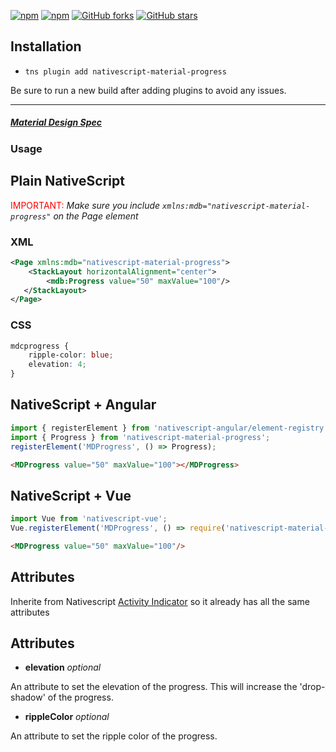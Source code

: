 [![npm](https://img.shields.io/npm/v/nativescript-material-progress.svg)](https://www.npmjs.com/package/nativescript-material-progress)
[![npm](https://img.shields.io/npm/dt/nativescript-material-progress.svg?label=npm%20downloads)](https://www.npmjs.com/package/nativescript-material-progress)
[![GitHub forks](https://img.shields.io/github/forks/Akylas/nativescript-material-components.svg)](https://github.com/Akylas/nativescript-material-components/network)
[![GitHub stars](https://img.shields.io/github/stars/Akylas/nativescript-material-components.svg)](https://github.com/Akylas/nativescript-material-components/stargazers)

## Installation

* `tns plugin add nativescript-material-progress`

Be sure to run a new build after adding plugins to avoid any issues.

---

##### [Material Design Spec](https://material.io/design/components/progresss.html)

### Usage


## Plain NativeScript

<span style="color:red">IMPORTANT: </span>_Make sure you include `xmlns:mdb="nativescript-material-progress"` on the Page element_

### XML

```XML
<Page xmlns:mdb="nativescript-material-progress">
    <StackLayout horizontalAlignment="center">
        <mdb:Progress value="50" maxValue="100"/>
   </StackLayout>
</Page>
```

### CSS

```CSS
mdcprogress {
    ripple-color: blue;
    elevation: 4;
}
```

## NativeScript + Angular

```typescript
import { registerElement } from 'nativescript-angular/element-registry';
import { Progress } from 'nativescript-material-progress';
registerElement('MDProgress', () => Progress);
```

```html
<MDProgress value="50" maxValue="100"></MDProgress>
```

## NativeScript + Vue

```javascript
import Vue from 'nativescript-vue';
Vue.registerElement('MDProgress', () => require('nativescript-material-progress').Progress);
```

```html
<MDProgress value="50" maxValue="100"/>
```

## Attributes

Inherite from Nativescript [Activity Indicator](https://docs.nativescript.org/ui/ns-ui-widgets/progress) so it already has all the same attributes

## Attributes

* **elevation** _optional_

An attribute to set the elevation of the progress. This will increase the 'drop-shadow' of the progress.

* **rippleColor** _optional_

An attribute to set the ripple color of the progress.
